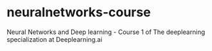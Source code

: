 # neuralnetworks-course
Neural Networks and Deep learning - Course 1 of The deeplearning specialization at Deeplearning.ai
